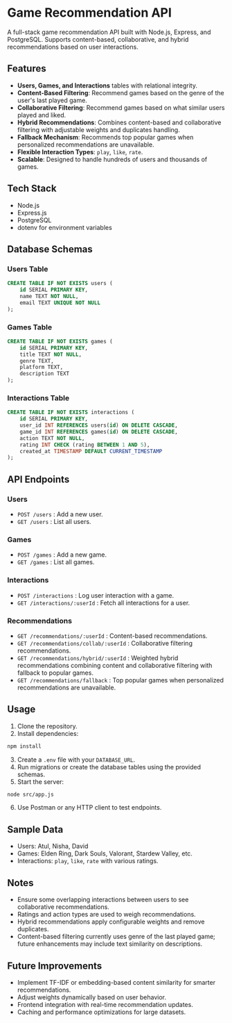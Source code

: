 # Game Recommendation API

A full-stack game recommendation API built with Node.js, Express, and PostgreSQL. Supports content-based, collaborative, and hybrid recommendations based on user interactions.

## Features

* **Users, Games, and Interactions** tables with relational integrity.
* **Content-Based Filtering**: Recommend games based on the genre of the user's last played game.
* **Collaborative Filtering**: Recommend games based on what similar users played and liked.
* **Hybrid Recommendations**: Combines content-based and collaborative filtering with adjustable weights and duplicates handling.
* **Fallback Mechanism**: Recommends top popular games when personalized recommendations are unavailable.
* **Flexible Interaction Types**: `play`, `like`, `rate`.
* **Scalable**: Designed to handle hundreds of users and thousands of games.

## Tech Stack

* Node.js
* Express.js
* PostgreSQL
* dotenv for environment variables

## Database Schemas

### Users Table

```sql
CREATE TABLE IF NOT EXISTS users (
    id SERIAL PRIMARY KEY,
    name TEXT NOT NULL,
    email TEXT UNIQUE NOT NULL
);
```

### Games Table

```sql
CREATE TABLE IF NOT EXISTS games (
    id SERIAL PRIMARY KEY,
    title TEXT NOT NULL,
    genre TEXT,
    platform TEXT,
    description TEXT
);
```

### Interactions Table

```sql
CREATE TABLE IF NOT EXISTS interactions (
    id SERIAL PRIMARY KEY,
    user_id INT REFERENCES users(id) ON DELETE CASCADE,
    game_id INT REFERENCES games(id) ON DELETE CASCADE,
    action TEXT NOT NULL,
    rating INT CHECK (rating BETWEEN 1 AND 5),
    created_at TIMESTAMP DEFAULT CURRENT_TIMESTAMP
);
```

## API Endpoints

### Users

* `POST /users` : Add a new user.
* `GET /users` : List all users.

### Games

* `POST /games` : Add a new game.
* `GET /games` : List all games.

### Interactions

* `POST /interactions` : Log user interaction with a game.
* `GET /interactions/:userId` : Fetch all interactions for a user.

### Recommendations

* `GET /recommendations/:userId` : Content-based recommendations.
* `GET /recommendations/collab/:userId` : Collaborative filtering recommendations.
* `GET /recommendations/hybrid/:userId` : Weighted hybrid recommendations combining content and collaborative filtering with fallback to popular games.
* `GET /recommendations/fallback` : Top popular games when personalized recommendations are unavailable.

## Usage

1. Clone the repository.
2. Install dependencies:

```bash
npm install
```

3. Create a `.env` file with your `DATABASE_URL`.
4. Run migrations or create the database tables using the provided schemas.
5. Start the server:

```bash
node src/app.js
```

6. Use Postman or any HTTP client to test endpoints.

## Sample Data

* Users: Atul, Nisha, David
* Games: Elden Ring, Dark Souls, Valorant, Stardew Valley, etc.
* Interactions: `play`, `like`, `rate` with various ratings.

## Notes

* Ensure some overlapping interactions between users to see collaborative recommendations.
* Ratings and action types are used to weigh recommendations.
* Hybrid recommendations apply configurable weights and remove duplicates.
* Content-based filtering currently uses genre of the last played game; future enhancements may include text similarity on descriptions.

## Future Improvements

* Implement TF-IDF or embedding-based content similarity for smarter recommendations.
* Adjust weights dynamically based on user behavior.
* Frontend integration with real-time recommendation updates.
* Caching and performance optimizations for large datasets.
